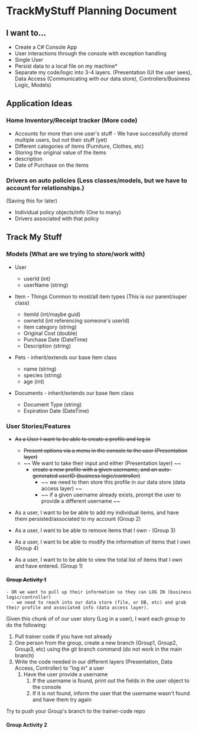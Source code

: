 # TrackMyStuff Planning Document

## I want to...

- Create a C# Console App
- User interactions through the console with exception handling
- Single User
- Persist data to a local file on my machine*
- Separate my code/logic into 3-4 layers. (Presentation (UI the user sees), Data Access (Communicating with our data store), Controllers/Business Logic, Models)

## Application Ideas

### Home Inventory/Receipt tracker (More code)

- Accounts for more than one user's stuff - We have successfully stored multiple users, but not their stuff (yet)
- Different categories of items (Furniture, Clothes, etc)
- Storing the original value of the items
- description
- Date of Purchase on the items

### Drivers on auto policies (Less classes/models, but we have to account for relationships.)

(Saving this for later)

- Individual policy objects/info (One to many)
- Drivers associated with that policy

## Track My Stuff

### Models (What are we trying to store/work with)

- User
  - userId (int)
  - userName (string)

- Item - Things Common to most/all item types (This is our parent/super class)
  - itemId (int/maybe guid)
  - ownerId (int referencing someone's userId)
  - item category (string)
  - Original Cost (double)
  - Purchase Date (DateTime)
  - Description (string)

- Pets - inherit/extends our base Item class
  - name (string)
  - species (string)
  - age (int)

- Documents - inherit/extends our base Item class
  - Document Type (string)
  - Expiration Date (DateTime)

### User Stories/Features

- ~~As a User I want to be able to create a profile and log in~~
  - ~~Present options via a menu in the console to the user (Presentation layer)~~
  - ~~ We want to take their input and either (Presentation layer) ~~
    - ~~create a new profile with a given username, and an auto-generated userID (business logic/controller)~~
      - ~~ we need to then store this profile in our data store (data access layer) ~~
      - ~~ if a given username already exists, prompt the user to provide a different username ~~
  


- As a user, I want to be be able to add my individual items, and have them persisted/associated to my account (Group 2)

- As a user, I want to be able to remove items that I own - (Group 3)

- As a user, I want to be able to modify the information of items that I own (Group 4)

- As a user, I want to to be able to view the total list of items that I own and have entered. (Group 1)
  
#### ~~Group Activity 1~~

    - OR we want to pull up their information so they can LOG IN (business logic/controller)
      - we need to reach into our data store (file, or DB, etc) and grab their profile and associated info (data access layer).

Given this chunk of of our user story (Log in a user), I want each group to do the following:

  1. Pull trainer code if you have not already
  2. One person from the group, create a new branch (Group1, Group2, Group3, etc) using the git branch command (do not work in the main branch)
  3. Write the code needed in our different layers (Presentation, Data Access, Controller) to "log in" a user
     1. Have the user provide a username
        1. If the username is found, print out the fields in the user object to the console
        2. If it is not found, inform the user that the username wasn't found and have them try again

  Try to push your Group's branch to the trainer-code repo
  
#### Group Activity 2

